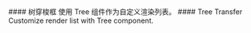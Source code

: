 <cn>
#### 树穿梭框
使用 Tree 组件作为自定义渲染列表。
</cn>

<us>
#### Tree Transfer
Customize render list with Tree component.
</us>

